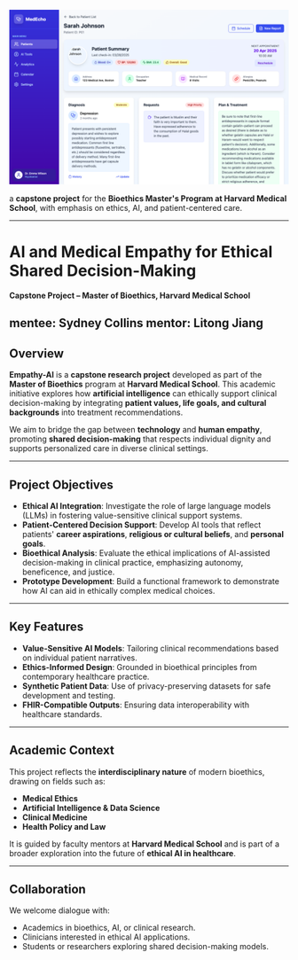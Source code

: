 
![Dashboard Screenshot](assets/dashboard_1.png)

a **capstone project** for the **Bioethics Master's Program at Harvard Medical School**, with emphasis on ethics, AI, and patient-centered care.

---

#  AI and Medical Empathy for Ethical Shared Decision-Making  
 **Capstone Project – Master of Bioethics, Harvard Medical School**

mentee: Sydney Collins
mentor: Litong Jiang  
---

## Overview

**Empathy-AI** is a **capstone research project** developed as part of the **Master of Bioethics** program at **Harvard Medical School**. This academic initiative explores how **artificial intelligence** can ethically support clinical decision-making by integrating **patient values, life goals, and cultural backgrounds** into treatment recommendations.

We aim to bridge the gap between **technology** and **human empathy**, promoting **shared decision-making** that respects individual dignity and supports personalized care in diverse clinical settings.

---

## Project Objectives

- **Ethical AI Integration**: Investigate the role of large language models (LLMs) in fostering value-sensitive clinical support systems.
- **Patient-Centered Decision Support**: Develop AI tools that reflect patients' **career aspirations**, **religious or cultural beliefs**, and **personal goals**.
- **Bioethical Analysis**: Evaluate the ethical implications of AI-assisted decision-making in clinical practice, emphasizing autonomy, beneficence, and justice.
- **Prototype Development**: Build a functional framework to demonstrate how AI can aid in ethically complex medical choices.

---

## Key Features

- **Value-Sensitive AI Models**: Tailoring clinical recommendations based on individual patient narratives.
- **Ethics-Informed Design**: Grounded in bioethical principles from contemporary healthcare practice.
- **Synthetic Patient Data**: Use of privacy-preserving datasets for safe development and testing.
- **FHIR-Compatible Outputs**: Ensuring data interoperability with healthcare standards.

---

## Academic Context

This project reflects the **interdisciplinary nature** of modern bioethics, drawing on fields such as:

- **Medical Ethics**
- **Artificial Intelligence & Data Science**
- **Clinical Medicine**
- **Health Policy and Law**

It is guided by faculty mentors at **Harvard Medical School** and is part of a broader exploration into the future of **ethical AI in healthcare**.

---

## Collaboration

We welcome dialogue with:

- Academics in bioethics, AI, or clinical research.
- Clinicians interested in ethical AI applications.
- Students or researchers exploring shared decision-making models.

